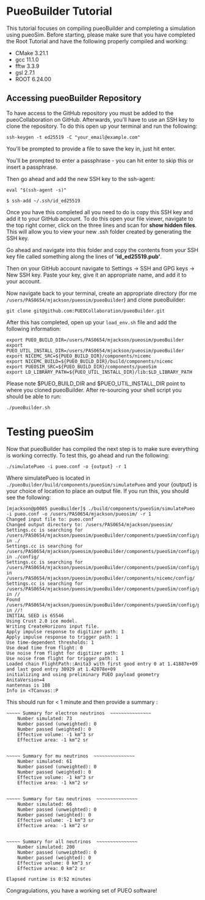 # PueoBuilder Tutorial 

This tutorial focuses on compiling pueoBuilder and completing a simulation using pueoSim. Before starting, please make sure that you have completed the Root Tutorial and have the following properly compiled and working:

- CMake 3.21.1
- gcc 11.1.0
- fftw 3.3.9
- gsl 2.7.1
- ROOT 6.24.00

## Accessing pueoBuilder Repository

To have access to the GitHub repository you must be added to the pueoCollaboration on GitHub. Afterwards, you'll have to use an SSH key to clone the repository. To do this open up your terminal and run the following: 

`ssh-keygen -t ed25519 -C "your_email@example.com"`

You'll be prompted to provide a file to save the key in, just hit enter. 

You'll be prompted to enter a passphrase - you can hit enter to skip this or insert a passphrase. 

Then go ahead and add the new SSH key to the ssh-agent: 

`eval "$(ssh-agent -s)"`

`$ ssh-add ~/.ssh/id_ed25519` 

Once you have this completed all you need to do is copy this SSH key and add it to your GitHub account. To do this open your file viewer, navigate to the top right corner, click on the three lines and scan for **show hidden files**. This will allow you to view your new .ssh folder created by generating the SSH key. 

Go ahead and navigate into this folder and copy the contents from your SSH key file called something along the lines of **'id_ed25519.pub'**.

Then on your GitHub account navigate to Settings -> SSH and GPG keys -> New SSH key. Paste your key, give it an appropriate name, and add it to your account. 

Now navigate back to your terminal, create an appropriate directory (for me `/users/PAS0654/mjackson/pueosim/pueoBuilder`) and clone pueoBuilder:

`git clone git@github.com:PUEOCollaboration/pueoBuilder.git`

After this has completed, open up your `load_env.sh` file and add the following information: 

```
export PUEO_BUILD_DIR=/users/PAS0654/mjackson/pueosim/pueoBuilder
export PUEO_UTIL_INSTALL_DIR=/users/PAS0654/mjackson/pueosim/pueoBuilder
export NICEMC_SRC=${PUEO_BUILD_DIR}/components/nicemc
export NICEMC_BUILD=${PUEO_BUILD_DIR}/build/components/nicemc
export PUEOSIM_SRC=${PUEO_BUILD_DIR}/components/pueoSim
export LD_LIBRARY_PATH=${PUEO_UTIL_INSTALL_DIR}/lib:$LD_LIBRARY_PATH
```

Please note $PUEO_BUILD_DIR and $PUEO_UTIL_INSTALL_DIR point to where you cloned pueoBuilder. After re-sourcing your shell script you should be able to run: 

`./pueoBuilder.sh`

# Testing pueoSim

Now that pueoBuilder has compiled the next step is to make sure everything is working correctly. To test this, go ahead and run the following: 

`./simulatePueo -i pueo.conf -o {output} -r 1`

Where simulatePueo is located in `./pueoBuilder/build/components/pueoSim/simulatePueo` and your {output} is your choice of location to place an output file. If you run this, you should see the following: 

```
[mjackson@p0085 pueoBuilder]$ ./build/components/pueoSim/simulatePueo -i pueo.conf -o /users/PAS0654/mjackson/pueosim/ -r 1
Changed input file to: pueo.conf
Changed output directory to: /users/PAS0654/mjackson/pueosim/
Settings.cc is searching for /users/PAS0654/mjackson/pueosim/pueoBuilder/components/pueoSim/config/pueo.conf in ./ 
Settings.cc is searching for /users/PAS0654/mjackson/pueosim/pueoBuilder/components/pueoSim/config/pueo.conf in ./config/ 
Settings.cc is searching for /users/PAS0654/mjackson/pueosim/pueoBuilder/components/pueoSim/config/pueo.conf in /users/PAS0654/mjackson/pueosim/pueoBuilder/components/nicemc/config/ 
Settings.cc is searching for /users/PAS0654/mjackson/pueosim/pueoBuilder/components/pueoSim/config/pueo.conf in // 
Found /users/PAS0654/mjackson/pueosim/pueoBuilder/components/pueoSim/config/pueo.conf in //!
INITIAL SEED is 65546
Using Crust 2.0 ice model.
Writing CreateHorizons input file.
Apply impulse response to digitizer path: 1
Apply impulse response to trigger path: 1
Use time-dependent thresholds: 1
Use dead time from flight: 0
Use noise from flight for digitizer path: 1
Use noise from flight for trigger path: 1
Loaded chain FlightPath::Anita3 with first good entry 0 at 1.41887e+09 and last good entry 30929 at 1.42078e+09
initializing and using preliminary PUEO payload geometry
AnitaVersion=4
nantennas is 108
Info in <TCanvas::P
```

This should run for < 1 minute and then provide a summary : 

``` 
~~~~~ Summary for electron neutrinos  ~~~~~~~~~~~~~~~ 
	Number simulated: 73
	Number passed (unweighted): 0
	Number passed (weighted): 0
	Effective volume: -1 km^3 sr
	Effective area: -1 km^2 sr


~~~~~ Summary for mu neutrinos  ~~~~~~~~~~~~~~~ 
	Number simulated: 61
	Number passed (unweighted): 0
	Number passed (weighted): 0
	Effective volume: -1 km^3 sr
	Effective area: -1 km^2 sr


~~~~~ Summary for tau neutrinos  ~~~~~~~~~~~~~~~ 
	Number simulated: 66
	Number passed (unweighted): 0
	Number passed (weighted): 0
	Effective volume: -1 km^3 sr
	Effective area: -1 km^2 sr


~~~~~ Summary for all neutrinos  ~~~~~~~~~~~~~~~ 
	Number simulated: 200
	Number passed (unweighted): 0
	Number passed (weighted): 0
	Effective volume: 0 km^3 sr
	Effective area: 0 km^2 sr

Elapsed runtime is 0:52 minutes
```

Congragulations, you have a working set of PUEO software! 






